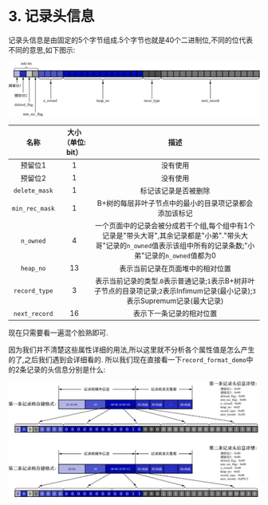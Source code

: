 # 3. 记录头信息

记录头信息是由固定的5个字节组成.5个字节也就是40个二进制位,不同的位代表不同的意思,如下图示:

![记录头信息示意图](./img/记录头信息示意图.jpg)

|       名称       | 大小（单位: bit） |                                                描述                                                 |
|:--------------:|:-----------:|:-------------------------------------------------------------------------------------------------:|
|      预留位1      |      1      |                                               没有使用                                                |
|      预留位2      |      1      |                                               没有使用                                                |
| `delete_mask`  |      1      |                                            标记该记录是否被删除                                             |
| `min_rec_mask` |      1      |                                   B+树的每层非叶子节点中的最小的目录项记录都会添加该标记                                    |
|   `n_owned`    |      4      | 一个页面中的记录会被分成若干个组,每个组中有1个记录是"带头大哥",其余记录都是"小弟"."带头大哥"记录的`n_owned`值表示该组中所有的记录条数;"小弟"记录的`n_owned`值都为0 |
|   `heap_no`    |     13      |                                         表示当前记录在页面堆中的相对位置                                          |
| `record_type`  |      3      |        表示当前记录的类型.`0`表示普通记录;`1`表示B+树非叶子节点的目录项记录;`2`表示Infimum记录(最小记录);`3`表示Supremum记录(最大记录)         |
| `next_record`  |     16      |                                           表示下一条记录的相对位置                                            |

现在只需要看一遍混个脸熟即可.

因为我们并不清楚这些属性详细的用法,所以这里就不分析各个属性值是怎么产生的了,之后我们遇到会详细看的.
所以我们现在直接看一下`record_format_demo`中的2条记录的头信息分别是什么:

![2条记录的记录头信息详情](./img/2条记录的记录头信息详情.jpg)
